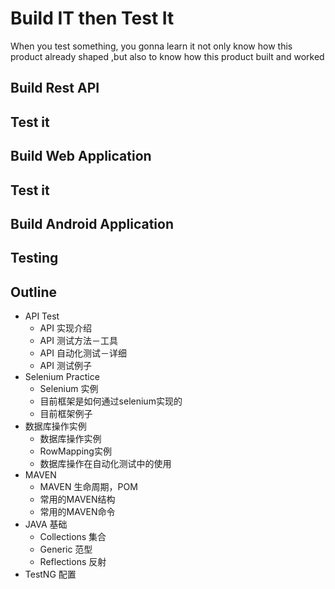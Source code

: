 # Build IT then Test It
When you test something, you gonna learn it not only know how this product
already shaped ,but also to know how this product built and worked

## Build Rest API
## Test it

## Build Web Application
## Test it

## Build Android Application
## Testing

## Outline
- API Test
  - API 实现介绍
  - API 测试方法－工具
  - API 自动化测试－详细
  - API 测试例子  
- Selenium Practice
  - Selenium 实例
  - 目前框架是如何通过selenium实现的
  - 目前框架例子
- 数据库操作实例
  - 数据库操作实例
  - RowMapping实例
  - 数据库操作在自动化测试中的使用
- MAVEN
  - MAVEN 生命周期，POM
  - 常用的MAVEN结构
  - 常用的MAVEN命令
- JAVA 基础
  - Collections 集合
  - Generic  范型
  - Reflections 反射
- TestNG 配置
